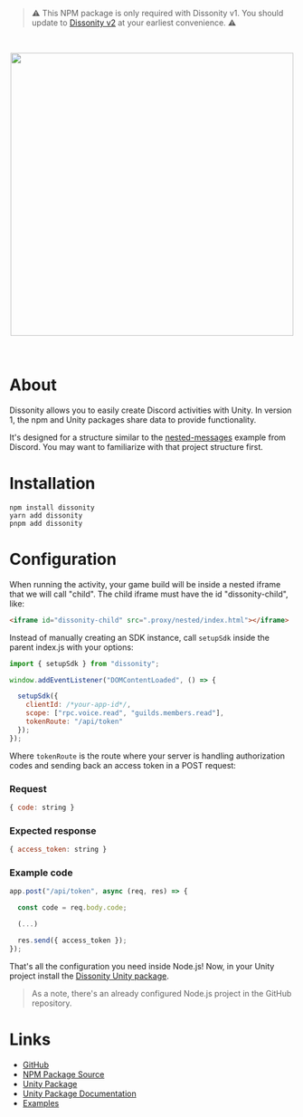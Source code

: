 
> ⚠️ This NPM package is only required with Dissonity v1. You should update to [Dissonity v2](https://dissonity.dev/guides/v2/migration-v2) at your earliest convenience. ⚠️

<div align="center">
	<br />
	<p>
		<a><img src="https://i.imgur.com/5elvldR.png" width="500"/></a>
	</p>
	<br />
</div>

# About

Dissonity allows you to easily create Discord activities with Unity. In version 1, the npm and Unity packages share data to provide functionality.

It's designed for a structure similar to the [nested-messages](https://github.com/discord/embedded-app-sdk/tree/main/examples/nested-messages) example from Discord. You may want to familiarize with that project structure first.

# Installation

```
npm install dissonity
yarn add dissonity
pnpm add dissonity
```

# Configuration

When running the activity, your game build will be inside a nested iframe that we will call "child".
The child iframe must have the id "dissonity-child", like:
```html
<iframe id="dissonity-child" src=".proxy/nested/index.html"></iframe>
```
Instead of manually creating an SDK instance, call `setupSdk` inside the parent index.js with your options:

```js
import { setupSdk } from "dissonity";

window.addEventListener("DOMContentLoaded", () => {

  setupSdk({
    clientId: /*your-app-id*/,
    scope: ["rpc.voice.read", "guilds.members.read"],
    tokenRoute: "/api/token"
  });
});
```

Where `tokenRoute` is the route where your server is handling authorization codes and sending back an access token in a POST request:

### Request
```js
{ code: string }
```

### Expected response
```js
{ access_token: string }
```

### Example code

```js
app.post("/api/token", async (req, res) => {

  const code = req.body.code;

  (...)

  res.send({ access_token });
});
```

That's all the configuration you need inside Node.js! Now, in your Unity project install the [Dissonity Unity package](https://github.com/Furnyr/Dissonity/tree/v1/unity#readme).

> As a note, there's an already configured Node.js project in the GitHub repository.

# Links

- [GitHub](https://github.com/Furnyr/Dissonity/tree/v1)
- [NPM Package Source](https://github.com/Furnyr/Dissonity/tree/v1/npm)
- [Unity Package](https://github.com/Furnyr/Dissonity/tree/v1/unity#readme)
- [Unity Package Documentation](https://github.com/Furnyr/Dissonity/blob/v1/unity/Documentation~/Dissonity.md)
- [Examples](https://github.com/Furnyr/Dissonity/tree/v1/examples)